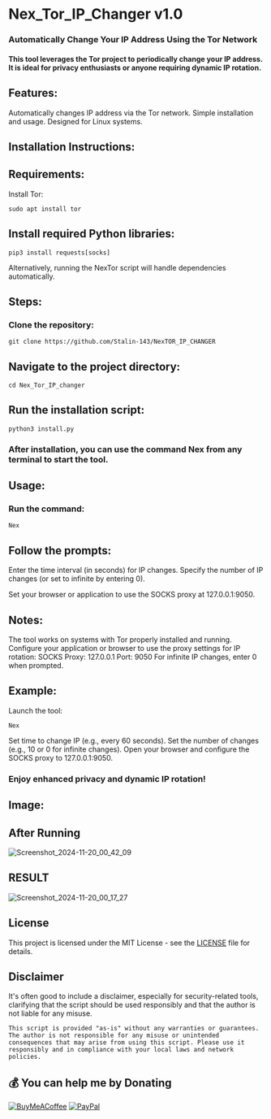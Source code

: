# Nex_Tor_IP_Changer v1.0

### Automatically Change Your IP Address Using the Tor Network

#### This tool leverages the Tor project to periodically change your IP address. It is ideal for privacy enthusiasts or anyone requiring dynamic IP rotation.
## Features:

  Automatically changes IP address via the Tor network.
  Simple installation and usage.
  Designed for Linux systems.

## Installation Instructions:

## Requirements:

  Install Tor:

    sudo apt install tor

## Install required Python libraries:

    pip3 install requests[socks]

  Alternatively, running the NexTor script will handle dependencies automatically.

## Steps:

  ### Clone the repository:

    git clone https://github.com/Stalin-143/NexTOR_IP_CHANGER

## Navigate to the project directory:

    cd Nex_Tor_IP_changer

## Run the installation script:

    python3 install.py

### After installation, you can use the command Nex from any terminal to start the tool.

## Usage:

  ### Run the command:

    Nex
    
## Follow the prompts:

  Enter the time interval (in seconds) for IP changes.
  Specify the number of IP changes (or set to infinite by entering 0).

  Set your browser or application to use the SOCKS proxy at 127.0.0.1:9050.

## Notes:

  The tool works on systems with Tor properly installed and running.
  Configure your application or browser to use the proxy settings for IP rotation:
      SOCKS Proxy: 127.0.0.1
      Port: 9050
  For infinite IP changes, enter 0 when prompted.

## Example:

  Launch the tool:

    Nex

  Set time to change IP (e.g., every 60 seconds).
  Set the number of changes (e.g., 10 or 0 for infinite changes).
  Open your browser and configure the SOCKS proxy to 127.0.0.1:9050.

### Enjoy enhanced privacy and dynamic IP rotation!

## Image:

## After Running

![Screenshot_2024-11-20_00_42_09](https://github.com/user-attachments/assets/4a18015f-4910-493e-9f3a-0fd8fbf31b2e)

## RESULT

![Screenshot_2024-11-20_00_17_27](https://github.com/user-attachments/assets/308df2a7-9a58-4b4e-a04d-0042d9fa7819)




## License


  

This project is licensed under the MIT License - see the [LICENSE](LICENSE) file for details.

 ## Disclaimer

It's often good to include a disclaimer, especially for security-related tools, clarifying that the script should be used responsibly and that the author is not liable for any misuse.



    This script is provided "as-is" without any warranties or guarantees. The author is not responsible for any misuse or unintended consequences that may arise from using this script. Please use it responsibly and in compliance with your local laws and network policies.


 ## 💰 You can help me by Donating
  [![BuyMeACoffee](https://img.shields.io/badge/Buy%20Me%20a%20Coffee-ffdd00?style=for-the-badge&logo=buy-me-a-coffee&logoColor=black)](https://buymeacoffee.com/stali.n) [![PayPal](https://img.shields.io/badge/PayPal-00457C?style=for-the-badge&logo=paypal&logoColor=white)](https://paypal.me/stalinStanlyjohn) 

  



